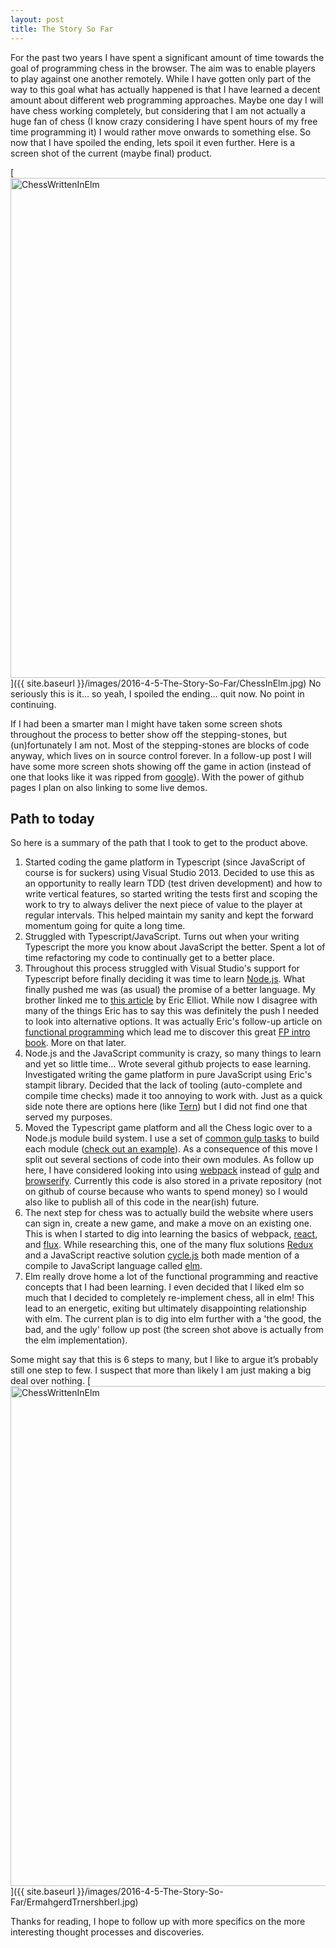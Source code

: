 ```yaml
---
layout: post
title: The Story So Far
---
```


For the past two years I have spent a significant amount of time towards the goal of programming chess in the browser. The aim was to enable players to play against one another remotely. While I have gotten only part of the way to this goal what has actually happened is that I have learned a decent amount about different web programming approaches. Maybe one day I will have chess working completely, but considering that I am not actually a huge fan of chess (I know crazy considering I have spent hours of my free time programming it) I would rather move onwards to something else. So now that I have spoiled the ending, lets spoil it even further. Here is a screen shot of the current (maybe final) product.

[<img src="{{ site.baseurl }}/images/2016-4-5-The-Story-So-Far/ChessInElm.jpg" alt="ChessWrittenInElm" style="width: 800px;"/>]({{ site.baseurl }}/images/2016-4-5-The-Story-So-Far/ChessInElm.jpg)
No seriously this is it... so yeah, I spoiled the ending... quit now. No point in continuing.

If I had been a smarter man I might have taken some screen shots throughout the process to better show off the stepping-stones, but (un)fortunately I am not. Most of the stepping-stones are blocks of code anyway, which lives on in source control forever. In a follow-up post I will have some more screen shots showing off the game in action (instead of one that looks like it was ripped from [google](https://www.google.com/search?tbm=isch&q=svg+chess+board)). With the power of github pages I plan on also linking to some live demos.

## Path to today ##
So here is a summary of the path that I took to get to the product above.

1. Started coding the game platform in Typescript (since JavaScript of course is for suckers) using Visual Studio 2013. Decided to use this as an opportunity to really learn TDD (test driven development) and how to write vertical features, so started writing the tests first and scoping the work to try to always deliver the next piece of value to the player at regular intervals. This helped maintain my sanity and kept the forward momentum going for quite a long time.
1. Struggled with Typescript/JavaScript. Turns out when your writing Typescript the more you know about JavaScript the better. Spent a lot of time refactoring my code to continually get to a better place.
1. Throughout this process struggled with Visual Studio's support for Typescript before finally deciding it was time to learn [Node.js](https://nodejs.org/). What finally pushed me was (as usual) the promise of a better language. My brother linked me to [this article](https://medium.com/javascript-scene/the-two-pillars-of-javascript-ee6f3281e7f3) by Eric Elliot. While now I disagree with many of the things Eric has to say this was definitely the push I needed to look into alternative options. It was actually Eric's follow-up article on [functional programming](https://medium.com/javascript-scene/the-two-pillars-of-javascript-pt-2-functional-programming-a63aa53a41a4) which lead me to discover this great [FP intro book](https://github.com/MostlyAdequate/mostly-adequate-guide). More on that later.
1. Node.js and the JavaScript community is crazy, so many things to learn and yet so little time... Wrote several github projects to ease learning. Investigated writing the game platform in pure JavaScript using Eric's stampit library. Decided that the lack of tooling (auto-complete and compile time checks) made it too annoying to work with. Just as a quick side note there are options here (like [Tern](http://ternjs.net/)) but I did not find one that served my purposes.
1. Moved the Typescript game platform and all the Chess logic over to a Node.js module build system. I use a set of [common gulp tasks](https://github.com/greyepoxy/common-gulp-tasks) to build each module ([check out an example](https://github.com/greyepoxy/common-gulp-tasks-recipe)). As a consequence of this move I split out several sections of code into their own modules. As follow up here, I have considered looking into using [webpack](https://webpack.github.io/) instead of [gulp](http://gulpjs.com/) and [browserify](http://browserify.org/). Currently this code is also stored in a private repository (not on github of course because who wants to spend money) so I would also like to publish all of this code in the near(ish) future.
1. The next step for chess was to actually build the website where users can sign in, create a new game, and make a move on an existing one. This is when I started to dig into learning the basics of webpack, [react](https://facebook.github.io/react/), and [flux](https://facebook.github.io/flux/). While researching this, one of the many flux solutions [Redux](https://github.com/reactjs/redux) and a JavaScript reactive solution [cycle.js](http://cycle.js.org/) both made mention of a compile to JavaScript language called [elm](http://elm-lang.org/).
1. Elm really drove home a lot of the functional programming and reactive concepts that I had been learning. I even decided that I liked elm so much that I decided to completely re-implement chess, all in elm! This lead to an energetic, exiting but ultimately disappointing relationship with elm. The current plan is to dig into elm further with a 'the good, the bad, and the ugly' follow up post (the screen shot above is actually from the elm implementation).

Some might say that this is 6 steps to many, but I like to argue it’s probably still one step to few. I suspect that more than likely I am just making a big deal over nothing.
[<img src="{{ site.baseurl }}/images/2016-4-5-The-Story-So-Far/ErmahgerdTrnershberl.jpg" alt="ChessWrittenInElm" style="width: 800px;"/>]({{ site.baseurl }}/images/2016-4-5-The-Story-So-Far/ErmahgerdTrnershberl.jpg)


Thanks for reading, I hope to follow up with more specifics on the more interesting thought processes and discoveries.
